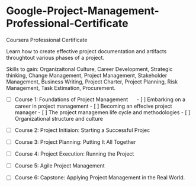 # Google-Project-Management-Professional-Certificate
Coursera Professional Certificate 

Learn how to create effective project documentation and artifacts throughtout various phases of a project. 


Skills to gain: Organizaitonal Culture, Career Development, Strategic thinking, Change Management, Project Management, Stakeholder Management, Business Writing, Project Charter, Project Planning, Risk Management, Task Estimation, Procurement.


- [ ] Course 1: Foundations of Project Management
&nbsp;&nbsp;&nbsp;&nbsp; - [ ] Embarking on a career in project management
            - [ ] Becoming an effecive project manager
            - [ ] The project managemen life cycle and methodologies
            - [ ] Organizational structure and culture
    
- [ ] Course 2: Project Initiaion: Starting a Successful Projec

- [ ] Course 3: Project Planning: Putting It All Together

- [ ]  Course 4: Project Execution: Running the Project

- [ ] Course 5: Agile Project Management

- [ ] Course 6: Capstone: Applying Project Management in the Real World. 
